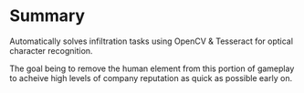 # Summary
Automatically solves infiltration tasks using OpenCV & Tesseract for optical character recognition.

The goal being to remove the human element from this portion of gameplay to acheive high levels of company reputation as quick as possible early on.